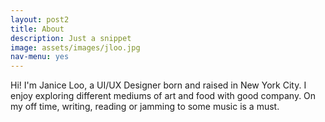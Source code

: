 ```yaml
---
layout: post2
title: About
description: Just a snippet
image: assets/images/jloo.jpg
nav-menu: yes
---
```


Hi! I'm Janice Loo, a UI/UX Designer born and raised in New York City. I enjoy exploring different mediums of art and food with good company. On my off time, writing, reading or jamming to some music is a must.

